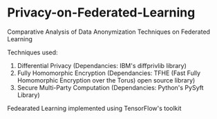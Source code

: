 # Privacy-on-Federated-Learning
Comparative Analysis of Data Anonymization Techniques on Federated Learning

Techniques used:
1) Differential Privacy (Dependancies: IBM's diffprivlib library)
2) Fully Homomorphic Encryption (Dependancies: TFHE (Fast Fully Homomorphic Encryption over the Torus) open source library)
3) Secure Multi-Party Computation (Dependancies: Python's PySyft Library)

Fedearated Learning implemented using TensorFlow's toolkit

